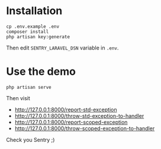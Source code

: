 # Installation

```
cp .env.example .env
composer install
php artisan key:generate
```

Then edit `SENTRY_LARAVEL_DSN` variable in `.env`.

# Use the demo

```
php artisan serve
```

Then visit
- http://127.0.0.1:8000/report-std-exception
- http://127.0.0.1:8000/throw-std-exception-to-handler
- http://127.0.0.1:8000/report-scoped-exception
- http://127.0.0.1:8000/throw-scoped-exception-to-handler

Check you Sentry ;)
